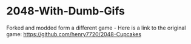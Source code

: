 # 2048-With-Dumb-Gifs
Forked and modded form a different game  - Here is a link to the original game: https://github.com/henry7720/2048-Cupcakes
